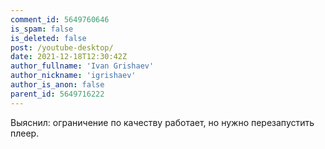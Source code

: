```yaml
---
comment_id: 5649760646
is_spam: false
is_deleted: false
post: /youtube-desktop/
date: 2021-12-18T12:30:42Z
author_fullname: 'Ivan Grishaev'
author_nickname: 'igrishaev'
author_is_anon: false
parent_id: 5649716222
---
```


<p>Выяснил: ограничение по качеству работает, но нужно перезапустить плеер.</p>

